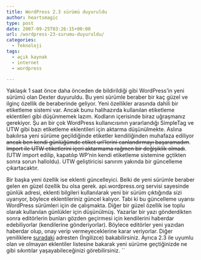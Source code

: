 ```yaml
---
title: WordPress 2.3 sürümü duyuruldu
author: heartsmagic
type: post
date: 2007-09-25T03:26:15+00:00
url: /wordpress-23-surumu-duyuruldu/
categories:
  - Teknoloji
tags:
  - açık kaynak
  - internet
  - wordpress

---
```

Yaklaşık 1 saat önce daha önceden de bildirildiği gibi WordPress&#8217;in yeni sürümü olan Dexter duyuruldu. Bu yeni sürümle beraber bir kaç güzel ve ilginç özellik de beraberinde geliyor. Yeni özellikler arasında dahili bir etiketleme sistemi var. Ancak bunu halihazırda kullanılan etiketleme eklentileri gibi düşünmemek lazım. Kodların içerisinde biraz uğraşmanız gerekiyor. Şu an bir çok WordPress kullanıcısının yararlandığı SimpleTag ve UTW gibi bazı etiketleme eklentileri için aktarma düşünülmekte. Aslına bakılırsa yeni sürüme geçildiğinde etiketler kendiliğinden muhafaza ediliyor <strike>ancak ben kendi günlüğümde etiket url&#8217;lerini canlandırmayı başaramadım</strike>. <strike>Import ile UTW etiketlerini içeri aktarmama rağmen bir değişiklik olmadı</strike>. (UTW import edilip, kapatılıp WP&#8217;nin kendi etiketleme sistemine gçtikten sonra sorun halloldu). UTW geliştiricisi sanırım yakında bir güncelleme çıkartacaktır. 

Bir başka yeni özellik ise eklenti güncelleyici. Belki de yeni sürümle beraber gelen en güzel özellik bu olsa gerek. api.wordpress.org servisi sayesinde günlük adresi, eklenti bilgileri kullanılarak yeni bir sürüm çıktığında sizi uyarıyor, böylece eklentileriniz güncel kalıyor. Tabi ki bu güncelleme uyarısı WordPress sürümleri için de çalışmakta. Diğer bir güzel özellik ise toplu olarak kullanılan günlükler için düşünülmüş. Yazarlar bir yazı gönderdikten sonra editörlerin bunları gözden geçirmesi için kendilerini haberdar edebiliyorlar (kendilerine gönderiyorlar). Böylece editörler yeni yazıdan haberdar olup, onay verip vermeyeceklerine karar veriyorlar. Diğer yeniliklere <a href="https://wordpress.org/development/2007/09/wordpress-23/" target="_blank">şuradaki</a> adresten (İngilizce) bakabilirsiniz. Ayrıca 2.3 ile uyumlu olan ve olmayan eklentiler listesine bakarak yeni sürüme geçtiğinizde ne gibi sıkıntılar yaşayabileceğinizi görebilirsiniz. ``

<p align="left">
  &nbsp;
</p>